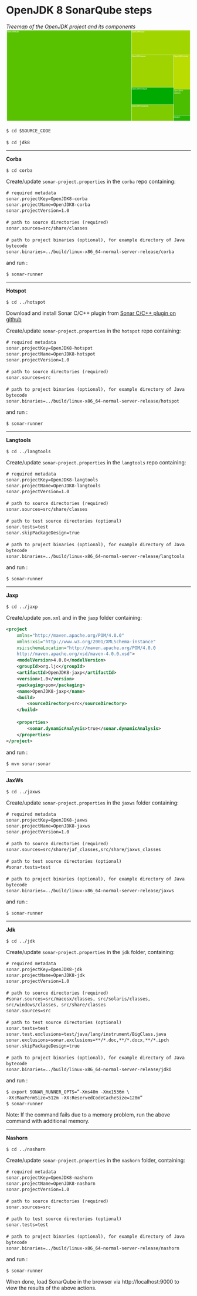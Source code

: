# OpenJDK 8 SonarQube steps

*Treemap of the OpenJDK project and its components*
![](SonarQube-OpenJDK.jpg)

```
$ cd $SOURCE_CODE

$ cd jdk8
```
---

**Corba**
```
$ cd corba
```
Create/update ```sonar-project.properties``` in the ```corba``` repo containing:
```
# required metadata
sonar.projectKey=OpenJDK8-corba
sonar.projectName=OpenJDK8-corba
sonar.projectVersion=1.0

# path to source directories (required)
sonar.sources=src/share/classes

# path to project binaries (optional), for example directory of Java bytecode
sonar.binaries=../build/linux-x86_64-normal-server-release/corba

```

and run :

```
$ sonar-runner
```
---

**Hotspot**
```
$ cd ../hotspot
```
Download and install Sonar C/C++ plugin from
[Sonar C/C++ plugin on github](https://github.com/wenns/sonar-cxx)


Create/update ```sonar-project.properties``` in the ```hotspot``` repo containing:

```
# required metadata
sonar.projectKey=OpenJDK8-hotspot
sonar.projectName=OpenJDK8-hotspot
sonar.projectVersion=1.0

# path to source directories (required)
sonar.sources=src

# path to project binaries (optional), for example directory of Java bytecode
sonar.binaries=../build/linux-x86_64-normal-server-release/hotspot
```
and run :

```
$ sonar-runner
```
---

**Langtools**
```
$ cd ../langtools
```

Create/update ```sonar-project.properties``` in the ```langtools``` repo containing:

```
# required metadata
sonar.projectKey=OpenJDK8-langtools
sonar.projectName=OpenJDK8-langtools
sonar.projectVersion=1.0

# path to source directories (required)
sonar.sources=src/share/classes

# path to test source directories (optional)
sonar.tests=test
sonar.skipPackageDesign=true

# path to project binaries (optional), for example directory of Java bytecode
sonar.binaries=../build/linux-x86_64-normal-server-release/langtools
```
and run :

```
$ sonar-runner
```
---

**Jaxp**
```
$ cd ../jaxp
```

Create/update ```pom.xml``` and in the ```jaxp``` folder containing:
```xml
<project
    xmlns="http://maven.apache.org/POM/4.0.0"
    xmlns:xsi="http://www.w3.org/2001/XMLSchema-instance"
    xsi:schemaLocation="http://maven.apache.org/POM/4.0.0 
    http://maven.apache.org/xsd/maven-4.0.0.xsd">
    <modelVersion>4.0.0</modelVersion>
    <groupId>org.ljc</groupId>
    <artifactId>OpenJDK8-jaxp</artifactId>
    <version>1.0</version>
    <packaging>pom</packaging>
    <name>OpenJDK8-jaxp</name>
    <build>
        <sourceDirectory>src</sourceDirectory>
    </build>

    <properties>
        <sonar.dynamicAnalysis>true</sonar.dynamicAnalysis>
    </properties>
</project>
```
and run :

```
$ mvn sonar:sonar
```
---
**JaxWs**
```
$ cd ../jaxws
```
Create/update ```sonar-project.properties``` in the ```jaxws``` folder containing:

```
# required metadata
sonar.projectKey=OpenJDK8-jaxws
sonar.projectName=OpenJDK8-jaxws
sonar.projectVersion=1.0

# path to source directories (required)
sonar.sources=src/share/jaf_classes,src/share/jaxws_classes

# path to test source directories (optional)
#sonar.tests=test

# path to project binaries (optional), for example directory of Java bytecode
sonar.binaries=../build/linux-x86_64-normal-server-release/jaxws
```

and run :

```
$ sonar-runner
```
---
**Jdk**
```
$ cd ../jdk
```

Create/update ```sonar-project.properties``` in the ```jdk``` folder, containing:

```
# required metadata
sonar.projectKey=OpenJDK8-jdk
sonar.projectName=OpenJDK8-jdk
sonar.projectVersion=1.0

# path to source directories (required)
#sonar.sources=src/macosx/classes, src/solaris/classes, src/windows/classes, src/share/classes
sonar.sources=src

# path to test source directories (optional)
sonar.tests=test
sonar.test.exclusions=test/java/lang/instrument/BigClass.java
sonar.exclusions=sonar.exclusions=**/*.doc,**/*.docx,**/*.ipch
sonar.skipPackageDesign=true

# path to project binaries (optional), for example directory of Java bytecode
sonar.binaries=../build/linux-x86_64-normal-server-release/jdkO
```

and run :

```
$ export SONAR_RUNNER_OPTS=”-Xms40m -Xmx1536m \
-XX:MaxPermSize=512m -XX:ReservedCodeCacheSize=128m”
$ sonar-runner
```

Note: If the command fails due to a memory problem, run the above command with additional memory.

---

**Nashorn**

```
$ cd ../nashorn
```

Create/update ```sonar-project.properties``` in the ```nashorn``` folder, containing:

```
# required metadata
sonar.projectKey=OpenJDK8-nashorn
sonar.projectName=OpenJDK8-nashorn
sonar.projectVersion=1.0

# path to source directories (required)
sonar.sources=src

# path to test source directories (optional)
sonar.tests=test

# path to project binaries (optional), for example directory of Java bytecode
sonar.binaries=../build/linux-x86_64-normal-server-release/nashorn
```

and run :

```
$ sonar-runner
```

When done, load SonarQube in the browser via http://localhost:9000 to view the results of the above actions. 
